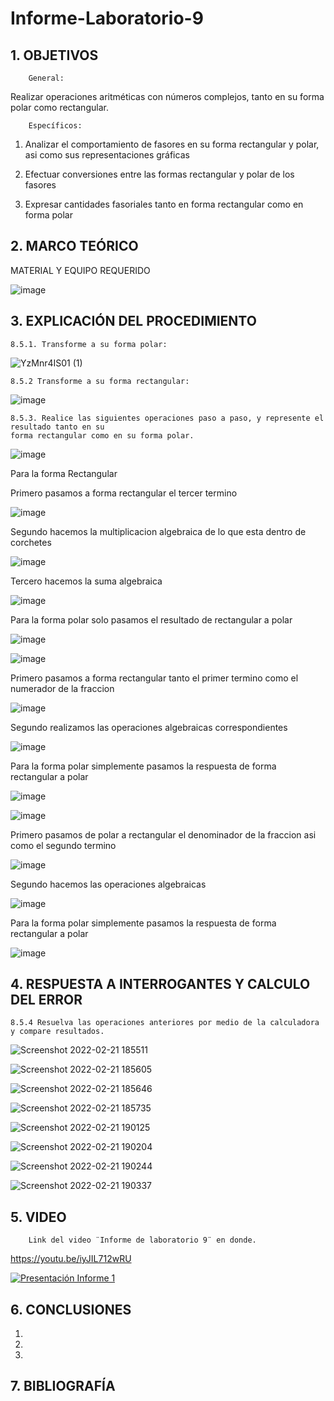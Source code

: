 # Informe-Laboratorio-9

## 1. OBJETIVOS
 
        General: 

Realizar operaciones aritméticas con números complejos, tanto en su forma polar como rectangular.

        Específicos: 
 
1. Analizar  el comportamiento de fasores en su forma rectangular y polar, asi como sus representaciones gráficas
        
2. Efectuar conversiones entre las formas rectangular y polar de los fasores
        
3. Expresar cantidades fasoriales tanto en forma rectangular como en forma polar
        

## 2. MARCO TEÓRICO



MATERIAL Y EQUIPO REQUERIDO

![image](https://user-images.githubusercontent.com/93396250/154873916-daf21dad-3567-42cf-bd2b-7c8c7fc4b5c2.png)



## 3. EXPLICACIÓN DEL PROCEDIMIENTO

	8.5.1. Transforme a su forma polar:
	
![YzMnr4IS01 (1)](https://user-images.githubusercontent.com/93826527/155039637-caa91c14-d689-485f-8f75-84640b859d55.png)



	8.5.2 Transforme a su forma rectangular:

![image](https://user-images.githubusercontent.com/93396250/155066887-62cb182b-0e28-4eb4-9908-70469fc3e23c.png)


	8.5.3. Realice las siguientes operaciones paso a paso, y represente el resultado tanto en su 
	forma rectangular como en su forma polar.

![image](https://user-images.githubusercontent.com/93834732/155054385-caa67bbe-b156-45e2-834d-3db3424c7db6.png)

Para la forma Rectangular

Primero pasamos a forma rectangular el tercer termino

![image](https://user-images.githubusercontent.com/93834732/155057084-fdcec458-26da-4fcf-9a36-3185532d8d8b.png)

Segundo hacemos la multiplicacion algebraica de lo que esta dentro de corchetes 

![image](https://user-images.githubusercontent.com/93834732/155056415-57ed7849-2960-4544-b1d2-b4e2cae2cbc7.png)

Tercero hacemos la suma algebraica

![image](https://user-images.githubusercontent.com/93834732/155056866-2a877eda-699c-4f15-89ca-f95512630817.png)


Para la forma polar solo pasamos el resultado de rectangular a polar

![image](https://user-images.githubusercontent.com/93834732/155058331-4c82ebba-67f7-49ff-96d7-99cec5236a48.png)


![image](https://user-images.githubusercontent.com/93834732/155058357-cefe4aa9-5508-4dc8-aef7-5ea2238dd274.png)

Primero pasamos a forma rectangular tanto el primer termino como el numerador de la fraccion

![image](https://user-images.githubusercontent.com/93834732/155058842-f2a1c92e-2985-4e8c-8935-383f44ed7598.png)

Segundo realizamos las operaciones algebraicas correspondientes

![image](https://user-images.githubusercontent.com/93834732/155059684-93571515-5ae9-4970-8956-757a2cfe749b.png)

Para la forma polar simplemente pasamos la respuesta de forma rectangular a polar

![image](https://user-images.githubusercontent.com/93834732/155059975-35c04879-1354-4ecd-afb3-3889da637141.png)


![image](https://user-images.githubusercontent.com/93834732/155060011-3017d903-d013-445f-a314-3c00bc6fd926.png)

Primero pasamos de polar a rectangular el denominador de la fraccion asi como el segundo termino

![image](https://user-images.githubusercontent.com/93834732/155060736-4253bcb9-766d-40b5-86a1-91c02ff8c8b5.png)

Segundo hacemos las operaciones algebraicas

![image](https://user-images.githubusercontent.com/93834732/155061503-54fd3bde-b4be-4094-b0e4-cffb8fcd3434.png)

Para la forma polar simplemente pasamos la respuesta de forma rectangular a polar

![image](https://user-images.githubusercontent.com/93834732/155061727-50ee3e0c-1ec5-4135-904a-f9f3bd3f550b.png)

## 4. RESPUESTA A INTERROGANTES Y CALCULO DEL ERROR

	8.5.4 Resuelva las operaciones anteriores por medio de la calculadora y compare resultados.
	
![Screenshot 2022-02-21 185511](https://user-images.githubusercontent.com/93826527/155039912-5c80a899-fc0e-4707-8caf-b94207503164.png)

![Screenshot 2022-02-21 185605](https://user-images.githubusercontent.com/93826527/155039973-a2f76fcd-fb8a-4344-928d-27c8e2f6a89f.png)

![Screenshot 2022-02-21 185646](https://user-images.githubusercontent.com/93826527/155040020-336cae75-04c7-43af-8c77-1a60db87c85b.png)

![Screenshot 2022-02-21 185735](https://user-images.githubusercontent.com/93826527/155040050-5dc8d72b-f187-475f-bee5-2501d3b696f6.png)

![Screenshot 2022-02-21 190125](https://user-images.githubusercontent.com/93826527/155040308-0d40b158-dd1f-4f08-b20d-abb1ca143f6f.png)

![Screenshot 2022-02-21 190204](https://user-images.githubusercontent.com/93826527/155040338-e0dc146f-6d25-4982-9669-320ccf997bea.png)

![Screenshot 2022-02-21 190244](https://user-images.githubusercontent.com/93826527/155040363-51025ba7-8f0b-466f-939e-35bda3ca160a.png)

![Screenshot 2022-02-21 190337](https://user-images.githubusercontent.com/93826527/155040414-4724080d-c362-4a39-b797-59471a814663.png)


      

## 5. VIDEO

        Link del video ¨Informe de laboratorio 9¨ en donde.
 
 https://youtu.be/iyJIL712wRU
 
[![Presentación Informe 1](https://img.youtube.com/vi/iyJIL712wRU/0.jpg)](https://www.youtube.com/watch?v=iyJIL712wRU)

## 6. CONCLUSIONES

   1. 
        
   2. 
        
   3. 
        


## 7. BIBLIOGRAFÍA

